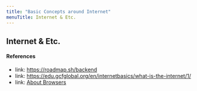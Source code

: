 ```yaml
---
title: "Basic Concepts around Internet"
menuTitle: Internet & Etc.
---
```

## Internet & Etc. 

#### References 
- link: https://roadmap.sh/backend 
- link: https://edu.gcfglobal.org/en/internetbasics/what-is-the-internet/1/
- link: [About Browsers](https://www.youtube.com/watch?v=z0HN-fG6oT4)